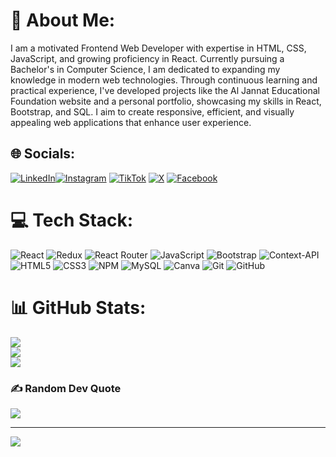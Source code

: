 # 💫 About Me:
I am a motivated Frontend Web Developer with expertise in HTML, CSS, JavaScript, and growing proficiency in React. Currently pursuing a Bachelor's in Computer Science, I am dedicated to expanding my knowledge in modern web technologies. Through continuous learning and practical experience, I've developed projects like the Al Jannat Educational Foundation website and a personal portfolio, showcasing my skills in React, Bootstrap, and SQL. I aim to create responsive, efficient, and visually appealing web applications that enhance user experience.


## 🌐 Socials:
[![LinkedIn](https://img.shields.io/badge/LinkedIn-%230077B5.svg?logo=linkedin&logoColor=white)](https://linkedin.com/in/aqib-ali-883627211)[![Instagram](https://img.shields.io/badge/Instagram-%23E4405F.svg?logo=Instagram&logoColor=white)](https://instagram.com/aqibali_25/)  [![TikTok](https://img.shields.io/badge/TikTok-%23000000.svg?logo=TikTok&logoColor=white)](https://tiktok.com/@aqibali_25) [![X](https://img.shields.io/badge/X-black.svg?logo=X&logoColor=white)](https://x.com/aqibali_25) [![Facebook](https://img.shields.io/badge/Facebook-%231877F2.svg?logo=Facebook&logoColor=white)](https://facebook.com/profile.php?id=100066786592002&mibextid=ZbWKwL) 

# 💻 Tech Stack:
![React](https://img.shields.io/badge/react-%2320232a.svg?style=for-the-badge&logo=react&logoColor=%2361DAFB) ![Redux](https://img.shields.io/badge/redux-%23593d88.svg?style=for-the-badge&logo=redux&logoColor=white) ![React Router](https://img.shields.io/badge/React_Router-CA4245?style=for-the-badge&logo=react-router&logoColor=white) ![JavaScript](https://img.shields.io/badge/javascript-%23323330.svg?style=for-the-badge&logo=javascript&logoColor=%23F7DF1E) ![Bootstrap](https://img.shields.io/badge/bootstrap-%238511FA.svg?style=for-the-badge&logo=bootstrap&logoColor=white) ![Context-API](https://img.shields.io/badge/Context--Api-000000?style=for-the-badge&logo=react) ![HTML5](https://img.shields.io/badge/html5-%23E34F26.svg?style=for-the-badge&logo=html5&logoColor=white) ![CSS3](https://img.shields.io/badge/css3-%231572B6.svg?style=for-the-badge&logo=css3&logoColor=white) ![NPM](https://img.shields.io/badge/NPM-%23CB3837.svg?style=for-the-badge&logo=npm&logoColor=white) ![MySQL](https://img.shields.io/badge/mysql-4479A1.svg?style=for-the-badge&logo=mysql&logoColor=white) ![Canva](https://img.shields.io/badge/Canva-%2300C4CC.svg?style=for-the-badge&logo=Canva&logoColor=white) ![Git](https://img.shields.io/badge/git-%23F05033.svg?style=for-the-badge&logo=git&logoColor=white) ![GitHub](https://img.shields.io/badge/github-%23121011.svg?style=for-the-badge&logo=github&logoColor=white)
# 📊 GitHub Stats:
![](https://github-readme-stats.vercel.app/api?username=aqibali25&theme=dark&hide_border=false&include_all_commits=false&count_private=false)<br/>
![](https://github-readme-streak-stats.herokuapp.com/?user=aqibali25&theme=dark&hide_border=false)<br/>
![](https://github-readme-stats.vercel.app/api/top-langs/?username=aqibali25&theme=dark&hide_border=false&include_all_commits=false&count_private=false&layout=compact)

### ✍️ Random Dev Quote
![](https://quotes-github-readme.vercel.app/api?type=horizontal&theme=radical)

---
[![](https://visitcount.itsvg.in/api?id=aqibali25&icon=0&color=0)](https://visitcount.itsvg.in)

<!-- Proudly created with GPRM ( https://gprm.itsvg.in ) -->

